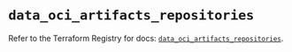 # `data_oci_artifacts_repositories`

Refer to the Terraform Registry for docs: [`data_oci_artifacts_repositories`](https://registry.terraform.io/providers/hashicorp/oci/7.19.0/docs/data-sources/artifacts_repositories).
